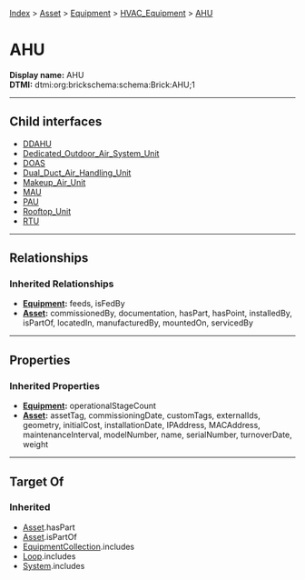 [Index](../../../../index.md) > [Asset](../../../Asset.md) > [Equipment](../../Equipment.md) > [HVAC_Equipment](../HVAC_Equipment.md) > [AHU](#)
# AHU

**Display name:** AHU<br />
**DTMI:** dtmi:org:brickschema:schema:Brick:AHU;1

---

## Child interfaces
* [DDAHU](DDAHU.md)
* [Dedicated_Outdoor_Air_System_Unit](Dedicated_Outdoor_Air_System_Unit.md)
* [DOAS](DOAS.md)
* [Dual_Duct_Air_Handling_Unit](Dual_Duct_Air_Handling_Unit.md)
* [Makeup_Air_Unit](Makeup_Air_Unit.md)
* [MAU](MAU.md)
* [PAU](PAU.md)
* [Rooftop_Unit](Rooftop_Unit.md)
* [RTU](RTU.md)

---

## Relationships

### Inherited Relationships
* **[Equipment](../../Equipment.md):** feeds, isFedBy
* **[Asset](../../../Asset.md):** commissionedBy, documentation, hasPart, hasPoint, installedBy, isPartOf, locatedIn, manufacturedBy, mountedOn, servicedBy

---

## Properties

### Inherited Properties
* **[Equipment](../../Equipment.md):** operationalStageCount
* **[Asset](../../../Asset.md):** assetTag, commissioningDate, customTags, externalIds, geometry, initialCost, installationDate, IPAddress, MACAddress, maintenanceInterval, modelNumber, name, serialNumber, turnoverDate, weight

---

## Target Of
### Inherited
* [Asset](../../../Asset.md).hasPart
* [Asset](../../../Asset.md).isPartOf
* [EquipmentCollection](../../../../Collection/EquipmentCollection.md).includes
* [Loop](../../../../Collection/Loop/Loop.md).includes
* [System](../../../../Collection/System/System.md).includes
